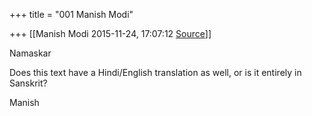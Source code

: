 +++
title = "001 Manish Modi"

+++
[[Manish Modi	2015-11-24, 17:07:12 [Source](https://groups.google.com/g/samskrita/c/afcgCI9OJik)]]



Namaskar

  

Does this text have a Hindi/English translation as well, or is it entirely in Sanskrit?

  

Manish


